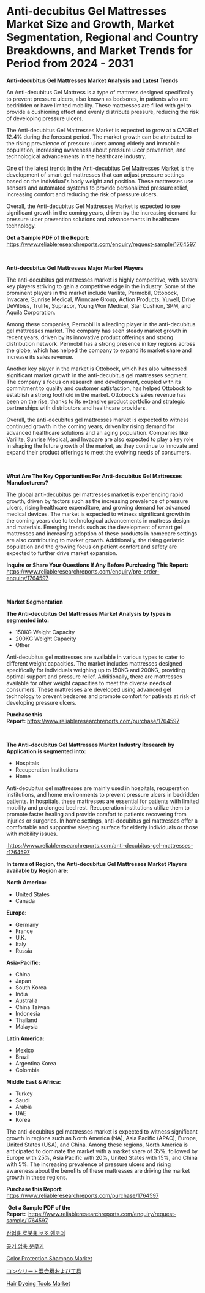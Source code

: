 <p><h1>Anti-decubitus Gel Mattresses Market Size and Growth, Market Segmentation, Regional and Country Breakdowns, and Market Trends for Period from 2024 -  2031</h1></p><p><strong>Anti-decubitus Gel Mattresses Market Analysis and Latest Trends</strong></p>
<p><p>An Anti-decubitus Gel Mattress is a type of mattress designed specifically to prevent pressure ulcers, also known as bedsores, in patients who are bedridden or have limited mobility. These mattresses are filled with gel to provide a cushioning effect and evenly distribute pressure, reducing the risk of developing pressure ulcers.</p><p>The Anti-decubitus Gel Mattresses Market is expected to grow at a CAGR of 12.4% during the forecast period. The market growth can be attributed to the rising prevalence of pressure ulcers among elderly and immobile population, increasing awareness about pressure ulcer prevention, and technological advancements in the healthcare industry.</p><p>One of the latest trends in the Anti-decubitus Gel Mattresses Market is the development of smart gel mattresses that can adjust pressure settings based on the individual's body weight and position. These mattresses use sensors and automated systems to provide personalized pressure relief, increasing comfort and reducing the risk of pressure ulcers.</p><p>Overall, the Anti-decubitus Gel Mattresses Market is expected to see significant growth in the coming years, driven by the increasing demand for pressure ulcer prevention solutions and advancements in healthcare technology.</p></p>
<p><strong>Get a Sample PDF of the Report:&nbsp;</strong> <a href="https://www.reliableresearchreports.com/enquiry/request-sample/1764597">https://www.reliableresearchreports.com/enquiry/request-sample/1764597</a></p>
<p>&nbsp;</p>
<p><strong>Anti-decubitus Gel Mattresses Major Market Players</strong></p>
<p><p>The anti-decubitus gel mattresses market is highly competitive, with several key players striving to gain a competitive edge in the industry. Some of the prominent players in the market include Varilite, Permobil, Ottobock, Invacare, Sunrise Medical, Winncare Group, Action Products, Yuwell, Drive DeVilbiss, Trulife, Supracor, Young Won Medical, Star Cushion, SPM, and Aquila Corporation.</p><p>Among these companies, Permobil is a leading player in the anti-decubitus gel mattresses market. The company has seen steady market growth in recent years, driven by its innovative product offerings and strong distribution network. Permobil has a strong presence in key regions across the globe, which has helped the company to expand its market share and increase its sales revenue.</p><p>Another key player in the market is Ottobock, which has also witnessed significant market growth in the anti-decubitus gel mattresses segment. The company's focus on research and development, coupled with its commitment to quality and customer satisfaction, has helped Ottobock to establish a strong foothold in the market. Ottobock's sales revenue has been on the rise, thanks to its extensive product portfolio and strategic partnerships with distributors and healthcare providers.</p><p>Overall, the anti-decubitus gel mattresses market is expected to witness continued growth in the coming years, driven by rising demand for advanced healthcare solutions and an aging population. Companies like Varilite, Sunrise Medical, and Invacare are also expected to play a key role in shaping the future growth of the market, as they continue to innovate and expand their product offerings to meet the evolving needs of consumers.</p></p>
<p>&nbsp;</p>
<p><strong>What Are The Key Opportunities For Anti-decubitus Gel Mattresses Manufacturers?</strong></p>
<p><p>The global anti-decubitus gel mattresses market is experiencing rapid growth, driven by factors such as the increasing prevalence of pressure ulcers, rising healthcare expenditure, and growing demand for advanced medical devices. The market is expected to witness significant growth in the coming years due to technological advancements in mattress design and materials. Emerging trends such as the development of smart gel mattresses and increasing adoption of these products in homecare settings are also contributing to market growth. Additionally, the rising geriatric population and the growing focus on patient comfort and safety are expected to further drive market expansion.</p></p>
<p><strong>Inquire or Share Your Questions If Any Before Purchasing This Report:</strong> <a href="https://www.reliableresearchreports.com/enquiry/pre-order-enquiry/1764597">https://www.reliableresearchreports.com/enquiry/pre-order-enquiry/1764597</a></p>
<p>&nbsp;</p>
<p><strong>Market Segmentation</strong></p>
<p><strong>The Anti-decubitus Gel Mattresses Market Analysis by types is segmented into:</strong></p>
<p><ul><li>150KG Weight Capacity</li><li>200KG Weight Capacity</li><li>Other</li></ul></p>
<p><p>Anti-decubitus gel mattresses are available in various types to cater to different weight capacities. The market includes mattresses designed specifically for individuals weighing up to 150KG and 200KG, providing optimal support and pressure relief. Additionally, there are mattresses available for other weight capacities to meet the diverse needs of consumers. These mattresses are developed using advanced gel technology to prevent bedsores and promote comfort for patients at risk of developing pressure ulcers.</p></p>
<p><strong>Purchase this Report:&nbsp;</strong><a href="https://www.reliableresearchreports.com/purchase/1764597">https://www.reliableresearchreports.com/purchase/1764597</a></p>
<p>&nbsp;</p>
<p><strong>The Anti-decubitus Gel Mattresses Market Industry Research by Application is segmented into:</strong></p>
<p><ul><li>Hospitals</li><li>Recuperation Institutions</li><li>Home</li></ul></p>
<p><p>Anti-decubitus gel mattresses are mainly used in hospitals, recuperation institutions, and home environments to prevent pressure ulcers in bedridden patients. In hospitals, these mattresses are essential for patients with limited mobility and prolonged bed rest. Recuperation institutions utilize them to promote faster healing and provide comfort to patients recovering from injuries or surgeries. In home settings, anti-decubitus gel mattresses offer a comfortable and supportive sleeping surface for elderly individuals or those with mobility issues.</p></p>
<p><a href="https://www.reliableresearchreports.com/anti-decubitus-gel-mattresses-r1764597">&nbsp;https://www.reliableresearchreports.com/anti-decubitus-gel-mattresses-r1764597</a></p>
<p><strong>In terms of Region, the Anti-decubitus Gel Mattresses Market Players available by Region are:</strong></p>
<p>
    <p> <strong> North America: </strong>
        <ul>
            <li>United States</li>
            <li>Canada</li>
        </ul>
        </p> 
    <p> <strong> Europe: </strong>
        <ul>
            <li>Germany</li>
            <li>France</li>
            <li>U.K.</li>
            <li>Italy</li>
            <li>Russia</li>
        </ul>
        </p> 
    <p> <strong> Asia-Pacific: </strong>
        <ul>
            <li>China</li>
            <li>Japan</li>
            <li>South Korea</li>
            <li>India</li>
            <li>Australia</li>
            <li>China Taiwan</li>
            <li>Indonesia</li>
            <li>Thailand</li>
            <li>Malaysia</li>
        </ul>
        </p> 
    <p> <strong> Latin America: </strong>
        <ul>
            <li>Mexico</li>
            <li>Brazil</li>
            <li>Argentina Korea</li>
            <li>Colombia</li>
        </ul>
        </p> 
    <p> <strong> Middle East & Africa: </strong>
        <ul>
            <li>Turkey</li>
            <li>Saudi</li>
            <li>Arabia</li>
            <li>UAE</li>
            <li>Korea</li>
        </ul>
    </p>
    </p>
<p><p>The anti-decubitus gel mattresses market is expected to witness significant growth in regions such as North America (NA), Asia Pacific (APAC), Europe, United States (USA), and China. Among these regions, North America is anticipated to dominate the market with a market share of 35%, followed by Europe with 25%, Asia Pacific with 20%, United States with 15%, and China with 5%. The increasing prevalence of pressure ulcers and rising awareness about the benefits of these mattresses are driving the market growth in these regions.</p></p>
<p><strong>Purchase this Report: </strong><a href="https://www.reliableresearchreports.com/purchase/1764597">https://www.reliableresearchreports.com/purchase/1764597</a></p>
<p>&nbsp;<strong>Get a Sample PDF of the Report:&nbsp;&nbsp;</strong><a href="https://www.reliableresearchreports.com/enquiry/request-sample/1764597">https://www.reliableresearchreports.com/enquiry/request-sample/1764597</a></p>
<p><strong></strong></p>
<p><p><a href="https://github.com/lkwggful07722/Market-Research-Report-List-2/blob/main/2038309153200.md">산업용 로봇용 보조 엔코더</a></p><p><a href="https://github.com/ZacharyScthmitt4465/Market-Research-Report-List-2/blob/main/2239099153201.md">공기 압축 분무기</a></p><p><a href="https://github.com/WillieWoodard/Market-Research-Report-List-5/blob/main/color-protection-shampoo-market.md">Color Protection Shampoo Market</a></p><p><a href="https://github.com/DayanaRunolfsdottir/Market-Research-Report-List-1/blob/main/3979105145134.md">コンクリート混合機および工具</a></p><p><a href="https://github.com/mabenkhyari11/Market-Research-Report-List-1/blob/main/hair-dyeing-tools-market.md">Hair Dyeing Tools Market</a></p></p>